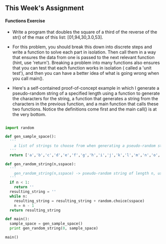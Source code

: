 ## This Week's Assignment

#### Functions Exercise

+ Write a program that doubles the square of a third of the reverse of the str() of the max of this list: [01,94,30,3.0,53].

+ For this problem, you should break this down into discrete steps and write a function to solve each part in isolation.  Then call them in a way that ensures the data from one is passed to the next relevant function (hint, use 'return').  Breaking a problem into many functions also ensures that you can test that each function works in isolation ( called a 'unit test'), and then you can have a better idea of what is going wrong when you call main().

+ Here's a self-contained proof-of-concept example in which I generate a pseudo-random string of a specified length using a  function to generate the characters for the string, a function that generates a string from the characters in the previous function, and a main function that calls these two functions.  Notice the definitions come first and the main call() is at the very bottom.

```python 

import random

def gen_sample_space():
  '''
    a list of strings to choose from when generating a pseudo-random string
  '''
  return ['a','b','c','d','e','f','g','h','i','j','k','l','m','n','o','p','q','r','s','t','u','v','w','x','y','z']

def gen_random_string(n,sspace):
  '''
    gen_random_string(n,sspace) -> pseudo-random string of length n, using chars from sample space.
  '''
  if n < 1:
    return ''
  resulting_string = ''
  while n:
    resulting_string = resulting_string + random.choice(sspace)
    n = n - 1
  return resulting_string

def main():
  sample_space = gen_sample_space()
  print gen_random_string(0, sample_space)

main()

````
